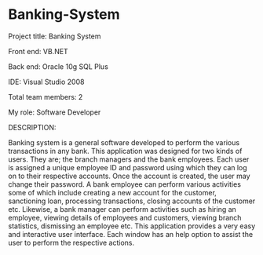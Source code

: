 Banking-System
==============

Project title:	Banking System

Front end:	VB.NET

Back end:	Oracle 10g SQL Plus

IDE:	Visual Studio 2008

Total team members:	2

My role:	Software Developer


DESCRIPTION: 

Banking system is a general software developed to perform the various transactions in any bank.  This application was designed for two kinds of users. They are; the branch managers and the bank employees. Each user is assigned a unique employee ID and password using which they can log on to their respective accounts. Once the account is created, the user may change their password. A bank employee can perform various activities some of which include creating a new account for the customer, sanctioning  loan, processing transactions, closing accounts of the customer etc. Likewise, a bank manager can perform activities such as hiring an employee, viewing  details of employees and customers, viewing branch statistics, dismissing an employee etc. This application provides a very easy and interactive user interface. Each window has an help option to assist the user to perform the respective actions.


